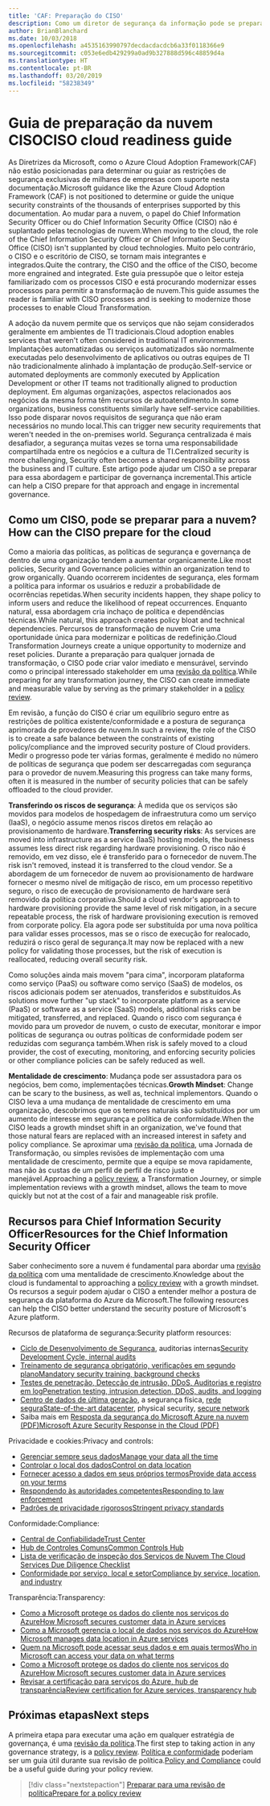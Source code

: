 ```yaml
---
title: 'CAF: Preparação do CISO'
description: Como um diretor de segurança da informação pode se preparar para a nuvem?
author: BrianBlanchard
ms.date: 10/03/2018
ms.openlocfilehash: a4535163990797decdacdacdcb6a33f0118366e9
ms.sourcegitcommit: c053e6edb429299a0ad9b327888d596c48859d4a
ms.translationtype: HT
ms.contentlocale: pt-BR
ms.lasthandoff: 03/20/2019
ms.locfileid: "58238349"
---
```

# <a name="ciso-cloud-readiness-guide"></a><span data-ttu-id="efc3c-103">Guia de preparação da nuvem CISO</span><span class="sxs-lookup"><span data-stu-id="efc3c-103">CISO cloud readiness guide</span></span>

<span data-ttu-id="efc3c-104">As Diretrizes da Microsoft, como o Azure Cloud Adoption Framework(CAF) não estão posicionadas para determinar ou guiar as restrições de segurança exclusivas de milhares de empresas com suporte nesta documentação.</span><span class="sxs-lookup"><span data-stu-id="efc3c-104">Microsoft guidance like the Azure Cloud Adoption Framework (CAF) is not positioned to determine or guide the unique security constraints of the thousands of enterprises supported by this documentation.</span></span> <span data-ttu-id="efc3c-105">Ao mudar para a nuvem, o papel do Chief Information Security Officer ou do Chief Information Security Office (CISO) não é suplantado pelas tecnologias de nuvem.</span><span class="sxs-lookup"><span data-stu-id="efc3c-105">When moving to the cloud, the role of the Chief Information Security Officer or Chief Information Security Office (CISO) isn't supplanted by cloud technologies.</span></span> <span data-ttu-id="efc3c-106">Muito pelo contrário, o CISO e o escritório de CISO, se tornam mais integrantes e integrados.</span><span class="sxs-lookup"><span data-stu-id="efc3c-106">Quite the contrary, the CISO and the office of the CISO, become more engrained and integrated.</span></span> <span data-ttu-id="efc3c-107">Este guia pressupõe que o leitor esteja familiarizado com os processos CISO e está procurando modernizar esses processos para permitir a transformação de nuvem.</span><span class="sxs-lookup"><span data-stu-id="efc3c-107">This guide assumes the reader is familiar with CISO processes and is seeking to modernize those processes to enable Cloud Transformation.</span></span>

<span data-ttu-id="efc3c-108">A adoção da nuvem permite que os serviços que não sejam considerados geralmente em ambientes de TI tradicionais.</span><span class="sxs-lookup"><span data-stu-id="efc3c-108">Cloud adoption enables services that weren't often considered in traditional IT environments.</span></span> <span data-ttu-id="efc3c-109">Implantações automatizadas ou serviços automatizados são normalmente executadas pelo desenvolvimento de aplicativos ou outras equipes de TI não tradicionalmente alinhado à implantação de produção.</span><span class="sxs-lookup"><span data-stu-id="efc3c-109">Self-service or automated deployments are commonly executed by Application Development or other IT teams not traditionally aligned to production deployment.</span></span> <span data-ttu-id="efc3c-110">Em algumas organizações, aspectos relacionados aos negócios da mesma forma têm recursos de autoatendimento.</span><span class="sxs-lookup"><span data-stu-id="efc3c-110">In some organizations, business constituents similarly have self-service capabilities.</span></span> <span data-ttu-id="efc3c-111">Isso pode disparar novos requisitos de segurança que não eram necessários no mundo local.</span><span class="sxs-lookup"><span data-stu-id="efc3c-111">This can trigger new security requirements that weren't needed in the on-premises world.</span></span> <span data-ttu-id="efc3c-112">Segurança centralizada é mais desafiador, a segurança muitas vezes se torna uma responsabilidade compartilhada entre os negócios e a cultura de TI.</span><span class="sxs-lookup"><span data-stu-id="efc3c-112">Centralized security is more challenging, Security often becomes a shared responsibility across the business and IT culture.</span></span> <span data-ttu-id="efc3c-113">Este artigo pode ajudar um CISO a se preparar para essa abordagem e participar de governança incremental.</span><span class="sxs-lookup"><span data-stu-id="efc3c-113">This article can help a CISO prepare for that approach and engage in incremental governance.</span></span>

## <a name="how-can-the-ciso-prepare-for-the-cloud"></a><span data-ttu-id="efc3c-114">Como um CISO, pode se preparar para a nuvem?</span><span class="sxs-lookup"><span data-stu-id="efc3c-114">How can the CISO prepare for the cloud</span></span>

<span data-ttu-id="efc3c-115">Como a maioria das políticas, as políticas de segurança e governança de dentro de uma organização tendem a aumentar organicamente.</span><span class="sxs-lookup"><span data-stu-id="efc3c-115">Like most policies, Security and Governance policies within an organization tend to grow organically.</span></span> <span data-ttu-id="efc3c-116">Quando ocorrerem incidentes de segurança, eles formam a política para informar os usuários e reduzir a probabilidade de ocorrências repetidas.</span><span class="sxs-lookup"><span data-stu-id="efc3c-116">When security incidents happen, they shape policy to inform users and reduce the likelihood of repeat occurrences.</span></span> <span data-ttu-id="efc3c-117">Enquanto natural, essa abordagem cria inchaço de política e dependências técnicas.</span><span class="sxs-lookup"><span data-stu-id="efc3c-117">While natural, this approach creates policy bloat and technical dependencies.</span></span> <span data-ttu-id="efc3c-118">Percursos de transformação de nuvem Crie uma oportunidade única para modernizar e políticas de redefinição.</span><span class="sxs-lookup"><span data-stu-id="efc3c-118">Cloud Transformation Journeys create a unique opportunity to modernize and reset policies.</span></span> <span data-ttu-id="efc3c-119">Durante a preparação para qualquer jornada de transformação, o CISO pode criar valor imediato e mensurável, servindo como o principal interessado stakeholder em uma [revisão da política](./what-is-a-cloud-policy-review.md).</span><span class="sxs-lookup"><span data-stu-id="efc3c-119">While preparing for any transformation journey, the CISO can create immediate and measurable value by serving as the primary stakeholder in a [policy review](./what-is-a-cloud-policy-review.md).</span></span>

<span data-ttu-id="efc3c-120">Em revisão, a função do CISO é criar um equilíbrio seguro entre as restrições de política existente/conformidade e a postura de segurança aprimorada de provedores de nuvem.</span><span class="sxs-lookup"><span data-stu-id="efc3c-120">In such a review, the role of the CISO is to create a safe balance between the constraints of existing policy/compliance and the improved security posture of Cloud providers.</span></span> <span data-ttu-id="efc3c-121">Medir o progresso pode ter várias formas, geralmente é medido no número de políticas de segurança que podem ser descarregadas com segurança para o provedor de nuvem.</span><span class="sxs-lookup"><span data-stu-id="efc3c-121">Measuring this progress can take many forms, often it is measured in the number of security policies that can be safely offloaded to the cloud provider.</span></span>

<span data-ttu-id="efc3c-122">**Transferindo os riscos de segurança**: À medida que os serviços são movidos para modelos de hospedagem de infraestrutura como um serviço (IaaS), o negócio assume menos riscos diretos em relação ao provisionamento de hardware.</span><span class="sxs-lookup"><span data-stu-id="efc3c-122">**Transferring security risks**: As services are moved into infrastructure as a service (IaaS) hosting models, the business assumes less direct risk regarding hardware provisioning.</span></span> <span data-ttu-id="efc3c-123">O risco não é removido, em vez disso, ele é transferido para o fornecedor de nuvem.</span><span class="sxs-lookup"><span data-stu-id="efc3c-123">The risk isn't removed, instead it is transferred to the cloud vendor.</span></span> <span data-ttu-id="efc3c-124">Se a abordagem de um fornecedor de nuvem ao provisionamento de hardware fornecer o mesmo nível de mitigação de risco, em um processo repetitivo seguro, o risco de execução de provisionamento de hardware será removido da política corporativa.</span><span class="sxs-lookup"><span data-stu-id="efc3c-124">Should a cloud vendor's approach to hardware provisioning provide the same level of risk mitigation, in a secure repeatable process, the risk of hardware provisioning execution is removed from corporate policy.</span></span> <span data-ttu-id="efc3c-125">Ela agora pode ser substituída por uma nova política para validar esses processos, mas se o risco de execução for realocado, reduzirá o risco geral de segurança.</span><span class="sxs-lookup"><span data-stu-id="efc3c-125">It may now be replaced with a new policy for validating those processes, but the risk of execution is reallocated, reducing overall security risk.</span></span>

<span data-ttu-id="efc3c-126">Como soluções ainda mais movem "para cima", incorporam plataforma como serviço (PaaS) ou software como serviço (SaaS) de modelos, os riscos adicionais podem ser atenuados, transferidos e substituídos.</span><span class="sxs-lookup"><span data-stu-id="efc3c-126">As solutions move further "up stack" to incorporate platform as a service (PaaS) or software as a service (SaaS) models, additional risks can be mitigated, transferred, and replaced.</span></span> <span data-ttu-id="efc3c-127">Quando o risco com segurança é movido para um provedor de nuvem, o custo de executar, monitorar e impor políticas de segurança ou outras políticas de conformidade podem ser reduzidas com segurança também.</span><span class="sxs-lookup"><span data-stu-id="efc3c-127">When risk is safely moved to a cloud provider, the cost of executing, monitoring, and enforcing security policies or other compliance policies can be safely reduced as well.</span></span>

<span data-ttu-id="efc3c-128">**Mentalidade de crescimento**: Mudança pode ser assustadora para os negócios, bem como, implementações técnicas.</span><span class="sxs-lookup"><span data-stu-id="efc3c-128">**Growth Mindset**: Change can be scary to the business, as well as, technical implementors.</span></span> <span data-ttu-id="efc3c-129">Quando o CISO leva a uma mudança de mentalidade de crescimento em uma organização, descobrimos que os temores naturais são substituídos por um aumento de interesse em segurança e política de conformidade.</span><span class="sxs-lookup"><span data-stu-id="efc3c-129">When the CISO leads a growth mindset shift in an organization, we've found that those natural fears are replaced with an increased interest in safety and policy compliance.</span></span> <span data-ttu-id="efc3c-130">Se aproximar uma [revisão da política](./what-is-a-cloud-policy-review.md), uma Jornada de Transformação, ou simples revisões de implementação com uma mentalidade de crescimento, permite que a equipe se mova rapidamente, mas não às custas de um perfil de perfil de risco justo e manejável.</span><span class="sxs-lookup"><span data-stu-id="efc3c-130">Approaching a [policy review](./what-is-a-cloud-policy-review.md), a Transformation Journey, or simple implementation reviews with a growth mindset, allows the team to move quickly but not at the cost of a fair and manageable risk profile.</span></span>

## <a name="resources-for-the-chief-information-security-officer"></a><span data-ttu-id="efc3c-131">Recursos para Chief Information Security Officer</span><span class="sxs-lookup"><span data-stu-id="efc3c-131">Resources for the Chief Information Security Officer</span></span>

<span data-ttu-id="efc3c-132">Saber conhecimento sore a nuvem é fundamental para abordar uma [revisão da política](./what-is-a-cloud-policy-review.md) com uma mentalidade de crescimento.</span><span class="sxs-lookup"><span data-stu-id="efc3c-132">Knowledge about the cloud is fundamental to approaching a [policy review](./what-is-a-cloud-policy-review.md) with a growth mindset.</span></span> <span data-ttu-id="efc3c-133">Os recursos a seguir podem ajudar o CISO a entender melhor a postura de segurança da plataforma do Azure da Microsoft.</span><span class="sxs-lookup"><span data-stu-id="efc3c-133">The following resources can help the CISO better understand the security posture of Microsoft's Azure platform.</span></span>

<span data-ttu-id="efc3c-134">Recursos de plataforma de segurança:</span><span class="sxs-lookup"><span data-stu-id="efc3c-134">Security platform resources:</span></span>

* <span data-ttu-id="efc3c-135">[Ciclo de Desenvolvimento de Segurança](https://www.microsoft.com/sdl/), auditorias internas</span><span class="sxs-lookup"><span data-stu-id="efc3c-135">[Security Development Cycle, internal audits](https://www.microsoft.com/sdl/)</span></span>
* [<span data-ttu-id="efc3c-136">Treinamento de segurança obrigatório, verificações em segundo plano</span><span class="sxs-lookup"><span data-stu-id="efc3c-136">Mandatory security training, background checks</span></span>](https://downloads.cloudsecurityalliance.org/star/self-assessment/StandardResponsetoRequestforInformationWindowsAzureSecurityPrivacy.docx)
* [<span data-ttu-id="efc3c-137">Testes de penetração, Detecção de intrusão, DDoS, Auditorias e registro em log</span><span class="sxs-lookup"><span data-stu-id="efc3c-137">Penetration testing, intrusion detection, DDoS, audits, and logging</span></span>](https://www.microsoft.com/trustcenter/Security/AuditingAndLogging)
* <span data-ttu-id="efc3c-138">[Centro de dados de última geração](https://www.microsoft.com/cloud-platform/global-datacenters), a segurança física, [rede segura](/azure/security/security-network-overview)</span><span class="sxs-lookup"><span data-stu-id="efc3c-138">[State-of-the-art datacenter](https://www.microsoft.com/cloud-platform/global-datacenters), physical security, [secure network](/azure/security/security-network-overview)</span></span>
* <span data-ttu-id="efc3c-139">Saiba mais em [Resposta da segurança do Microsoft Azure na nuvem (PDF)](https://aka.ms/SecurityResponsePaper)</span><span class="sxs-lookup"><span data-stu-id="efc3c-139">[Microsoft Azure Security Response in the Cloud (PDF)](https://aka.ms/SecurityResponsePaper)</span></span>

<span data-ttu-id="efc3c-140">Privacidade e cookies:</span><span class="sxs-lookup"><span data-stu-id="efc3c-140">Privacy and controls:</span></span>

* [<span data-ttu-id="efc3c-141">Gerenciar sempre seus dados</span><span class="sxs-lookup"><span data-stu-id="efc3c-141">Manage your data all the time</span></span>](https://www.microsoft.com/trustcenter/Privacy/You-own-your-data)
* [<span data-ttu-id="efc3c-142">Controlar o local dos dados</span><span class="sxs-lookup"><span data-stu-id="efc3c-142">Control on data location</span></span>](https://www.microsoft.com/trustcenter/Privacy/Where-your-data-is-located)
* [<span data-ttu-id="efc3c-143">Fornecer acesso a dados em seus próprios termos</span><span class="sxs-lookup"><span data-stu-id="efc3c-143">Provide data access on your terms</span></span>](https://www.microsoft.com/trustcenter/Privacy/Who-can-access-your-data-and-on-what-terms)
* [<span data-ttu-id="efc3c-144">Respondendo às autoridades competentes</span><span class="sxs-lookup"><span data-stu-id="efc3c-144">Responding to law enforcement</span></span>](https://www.microsoft.com/trustcenter/Privacy/Responding-to-govt-agency-requests-for-customer-data)
* [<span data-ttu-id="efc3c-145">Padrões de privacidade rigorosos</span><span class="sxs-lookup"><span data-stu-id="efc3c-145">Stringent privacy standards</span></span>](https://www.microsoft.com/TrustCenter/Privacy/We-set-and-adhere-to-stringent-standards)

<span data-ttu-id="efc3c-146">Conformidade:</span><span class="sxs-lookup"><span data-stu-id="efc3c-146">Compliance:</span></span>

* [<span data-ttu-id="efc3c-147">Central de Confiabilidade</span><span class="sxs-lookup"><span data-stu-id="efc3c-147">Trust Center</span></span>](https://www.microsoft.com/trustcenter/default.aspx)
* [<span data-ttu-id="efc3c-148">Hub de Controles Comuns</span><span class="sxs-lookup"><span data-stu-id="efc3c-148">Common Controls Hub</span></span>](https://www.microsoft.com/trustcenter/Common-Controls-Hub)
* [<span data-ttu-id="efc3c-149">Lista de verificação de inspeção dos Serviços de Nuvem </span><span class="sxs-lookup"><span data-stu-id="efc3c-149">The Cloud Services Due Diligence Checklist</span></span>](https://www.microsoft.com/trustcenter/Compliance/Due-Diligence-Checklist)
* [<span data-ttu-id="efc3c-150">Conformidade por serviço, local e setor</span><span class="sxs-lookup"><span data-stu-id="efc3c-150">Compliance by service, location, and industry</span></span>](https://www.microsoft.com/trustcenter/Compliance/default.aspx)

<span data-ttu-id="efc3c-151">Transparência:</span><span class="sxs-lookup"><span data-stu-id="efc3c-151">Transparency:</span></span>

* [<span data-ttu-id="efc3c-152">Como a Microsoft protege os dados do cliente nos serviços do Azure</span><span class="sxs-lookup"><span data-stu-id="efc3c-152">How Microsoft secures customer data in Azure services</span></span>](https://www.microsoft.com/trustcenter/Transparency/default.aspx)
* [<span data-ttu-id="efc3c-153">Como a Microsoft gerencia o local de dados nos serviços do Azure</span><span class="sxs-lookup"><span data-stu-id="efc3c-153">How Microsoft manages data location in Azure services</span></span>](https://azuredatacentermap.azurewebsites.net/)
* [<span data-ttu-id="efc3c-154">Quem na Microsoft pode acessar seus dados e em quais termos</span><span class="sxs-lookup"><span data-stu-id="efc3c-154">Who in Microsoft can access your data on what terms</span></span>](https://www.microsoft.com/trustcenter/Privacy/Who-can-access-your-data-and-on-what-terms)
* [<span data-ttu-id="efc3c-155">Como a Microsoft protege os dados do cliente nos serviços do Azure</span><span class="sxs-lookup"><span data-stu-id="efc3c-155">How Microsoft secures customer data in Azure services</span></span>](https://www.microsoft.com/trustcenter/Transparency/default.aspx)
* [<span data-ttu-id="efc3c-156">Revisar a certificação para serviços do Azure, hub de transparência</span><span class="sxs-lookup"><span data-stu-id="efc3c-156">Review certification for Azure services, transparency hub</span></span>](https://www.microsoft.com/trustcenter/Compliance/default.aspx)

## <a name="next-steps"></a><span data-ttu-id="efc3c-157">Próximas etapas</span><span class="sxs-lookup"><span data-stu-id="efc3c-157">Next steps</span></span>

<span data-ttu-id="efc3c-158">A primeira etapa para executar uma ação em qualquer estratégia de governança, é uma [revisão da política](./what-is-a-cloud-policy-review.md).</span><span class="sxs-lookup"><span data-stu-id="efc3c-158">The first step to taking action in any governance strategy, is a [policy review](./what-is-a-cloud-policy-review.md).</span></span> <span data-ttu-id="efc3c-159">[Política e conformidade](./overview.md) poderiam ser um guia útil durante sua revisão de política.</span><span class="sxs-lookup"><span data-stu-id="efc3c-159">[Policy and Compliance](./overview.md) could be a useful guide during your policy review.</span></span>

> [!div class="nextstepaction"]
> [<span data-ttu-id="efc3c-160">Preparar para uma revisão de política</span><span class="sxs-lookup"><span data-stu-id="efc3c-160">Prepare for a policy review</span></span>](./what-is-a-cloud-policy-review.md)